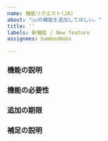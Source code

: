 ```yaml
---
name: 機能リクエスト(JA)
about: "○○の機能を追加してほしい。"
title: ''
labels: 新機能 / New feature
assignees: bambooNoko

---
```


### 機能の説明
<!-- どのような機能なのかを明確かつ簡潔に記述してください。 -->


### 機能の必要性
<!-- その機能の必要性を明確かつ簡潔に記述してください。 -->


### 追加の期限
<!-- いつまでにその機能は追加されるべきですか？ -->


### 補足の説明
<!-- その他、補足等があれば、記述してください。  -->
